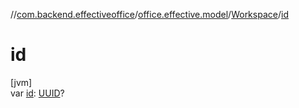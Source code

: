 //[com.backend.effectiveoffice](../../../index.md)/[office.effective.model](../index.md)/[Workspace](index.md)/[id](id.md)

# id

[jvm]\
var [id](id.md): [UUID](https://docs.oracle.com/javase/8/docs/api/java/util/UUID.html)?
